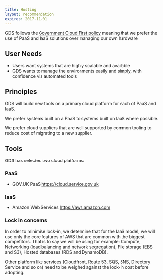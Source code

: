 ```yaml
---
title: Hosting
layout: recommendation
expires: 2017-11-01
---
```


GDS follows the [Government Cloud First policy](https://www.gov.uk/guidance/government-cloud-first-policy) meaning that we prefer the use of PaaS and IaaS solutions over managing our own hardware

## User Needs

* Users want systems that are highly scalable and available
* GDS wants to manage the environments easily and simply, with confidence via automated tools

## Principles

GDS will build new tools on a primary cloud platform for each of PaaS and IaaS.

We prefer systems built on a PaaS to systems built on IaaS where possible.

We prefer cloud suppliers that are well supported by common tooling to reduce cost of migrating to a new supplier.

## Tools

GDS has selected two cloud platforms:

### PaaS

* GOV.UK PaaS
  https://cloud.service.gov.uk 

### IaaS

* Amazon Web Services
  https://aws.amazon.com

### Lock in concerns

In order to minimise lock-in, we determine that for the IaaS model, we will use only the core features of AWS that are common with the biggest competitors.  That is to say we will be using  for example: Compute, Networking (load balancing and network segregation), File storage (EBS and S3), Hosted databases (RDS and DynamoDB).

Other platform like services (Cloudfront, Route 53, SQS, SNS, Directory Service and so on) need to be weighed against the lock-in cost before adopting.
